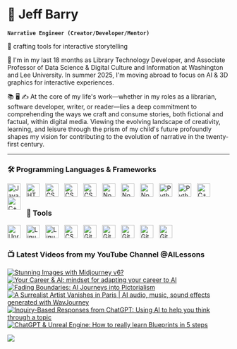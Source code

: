 # 🔭 Jeff Barry

**`Narrative Engineer (Creator/Developer/Mentor)`**

🌱 crafting tools for interactive storytelling

💬 I'm in my last 18 months as Library Technology Developer, and Associate Professor of Data Science & Digital Culture and Information at Washington and Lee University. In summer 2025, I'm moving abroad to focus on AI & 3D graphics for interactive experiences. 

📚 🖥️ ✍️ At the core of my life's work—whether in my roles as a librarian, software developer, writer, or reader—lies a deep commitment to comprehending the ways we craft and consume stories, both fictional and factual, within digital media. Viewing the evolving landscape of creativity, learning, and leisure through the prism of my child's future profoundly shapes my vision for contributing to the evolution of narrative in the twenty-first century.

---

### 🛠️ Programming Languages & Frameworks

          
<img align="left" alt="JavaScript" width="30px" style="padding-right:10px;" src="https://cdn.jsdelivr.net/gh/devicons/devicon/icons/javascript/javascript-plain.svg" />
<img align="left" alt="HTML" width="30px" style="padding-right:10px;" src="https://cdn.jsdelivr.net/gh/devicons/devicon/icons/html5/html5-plain.svg" />
<img align="left" alt="CSS" width="30px" style="padding-right:10px;" src="https://cdn.jsdelivr.net/gh/devicons/devicon/icons/css3/css3-original.svg" />
<img align="left" alt="CSS" width="30px" style="padding-right:10px;" src="https://cdn.jsdelivr.net/gh/devicons/devicon/icons/bootstrap/bootstrap-original.svg" />
<img align="left" alt="CSS" width="30px" style="padding-right:10px;" src="https://cdn.jsdelivr.net/gh/devicons/devicon/icons/php/php-original.svg" />
<img align="left" alt="NodeJS" width="30px" style="padding-right:10px;" src="https://cdn.jsdelivr.net/gh/devicons/devicon/icons/nodejs/nodejs-original.svg" />
<img align="left" alt="NodeJS" width="30px" style="padding-right:10px;" src="https://cdn.jsdelivr.net/gh/devicons/devicon/icons/nextjs/nextjs-original.svg" />
<img align="left" alt="NodeJS" width="30px" style="padding-right:10px;" src="https://cdn.jsdelivr.net/gh/devicons/devicon/icons/svelte/svelte-original.svg" />
<img align="left" alt="Python" width="30px" style="padding-right:10px;" src="https://cdn.jsdelivr.net/gh/devicons/devicon/icons/python/python-plain.svg" />
<img align="left" alt="Python" width="30px" style="padding-right:10px;" src="https://cdn.jsdelivr.net/gh/devicons/devicon/icons/r/r-original.svg" />
<img align="left" alt="C++" width="30px" style="padding-right:10px;" src="https://cdn.jsdelivr.net/gh/devicons/devicon/icons/cplusplus/cplusplus-line.svg" />
<img align="left" alt="C++" width="30px" style="padding-right:10px;" src="https://cdn.jsdelivr.net/gh/devicons/devicon/icons/objectivec/objectivec-plain.svg" />

<br />
<br />

### 🧰 Tools

<img align="left" alt="Unreal Engine" width="30px" style="padding-right:10px;" src="https://cdn.jsdelivr.net/gh/devicons/devicon/icons/unrealengine/unrealengine-original.svg" />
<img align="left" alt="Linux" width="30px" style="padding-right:10px;" src="https://cdn.jsdelivr.net/gh/devicons/devicon/icons/linux/linux-original.svg" />
<img align="left" alt="Linux" width="30px" style="padding-right:10px;" src="https://cdn.jsdelivr.net/gh/devicons/devicon/icons/apache/apache-original.svg" />
<img align="left" alt="CSS" width="30px" style="padding-right:10px;" src="https://cdn.jsdelivr.net/gh/devicons/devicon/icons/wordpress/wordpress-original.svg" />
<img align="left" alt="GitHub" width="30px" style="padding-right:10px;" src="https://cdn.jsdelivr.net/gh/devicons/devicon/icons/github/github-original.svg" />
<img align="left" alt="GitHub" width="30px" style="padding-right:10px;" src="https://cdn.jsdelivr.net/gh/devicons/devicon/icons/firebase/firebase-plain.svg" />
<img align="left" alt="GitHub" width="30px" style="padding-right:10px;" src="https://cdn.jsdelivr.net/gh/devicons/devicon/icons/mongodb/mongodb-original.svg" />
<img align="left" alt="GitHub" width="30px" style="padding-right:10px;" src="https://cdn.jsdelivr.net/gh/devicons/devicon/icons/mysql/mysql-original.svg" />
<img align="left" alt="GitHub" width="30px" style="padding-right:10px;" src="https://cdn.jsdelivr.net/gh/devicons/devicon/icons/postgresql/postgresql-original.svg" />

<br />

#
### 📺 Latest Videos from my YouTube Channel @AILessons
<!-- BEGIN YOUTUBE-CARDS -->
[![Stunning Images with Midjourney v6?](https://ytcards.demolab.com/?id=0rpUzPWWZsY&title=Stunning+Images+with+Midjourney+v6%3F&lang=en&timestamp=1703358121&background_color=%230d1117&title_color=%23ffffff&stats_color=%23dedede&max_title_lines=1&width=250&border_radius=5 "Stunning Images with Midjourney v6?")](https://www.youtube.com/watch?v=0rpUzPWWZsY)
[![Your Career & AI: mindset for adapting your career to AI](https://ytcards.demolab.com/?id=kgPXqM0ydKE&title=Your+Career+%26+AI%3A+mindset+for+adapting+your+career+to+AI&lang=en&timestamp=1703270951&background_color=%230d1117&title_color=%23ffffff&stats_color=%23dedede&max_title_lines=1&width=250&border_radius=5 "Your Career & AI: mindset for adapting your career to AI")](https://www.youtube.com/watch?v=kgPXqM0ydKE)
[![Fading Boundaries: AI Journeys into Pictorialism](https://ytcards.demolab.com/?id=i8LHMhkvAVM&title=Fading+Boundaries%3A+AI+Journeys+into+Pictorialism&lang=en&timestamp=1699368814&background_color=%230d1117&title_color=%23ffffff&stats_color=%23dedede&max_title_lines=1&width=250&border_radius=5 "Fading Boundaries: AI Journeys into Pictorialism")](https://www.youtube.com/watch?v=i8LHMhkvAVM)
[![A Surrealist Artist Vanishes in Paris | AI audio, music, sound effects generated with WavJourney](https://ytcards.demolab.com/?id=eMOpjEjYwWk&title=A+Surrealist+Artist+Vanishes+in+Paris+%7C+AI+audio%2C+music%2C+sound+effects+generated+with+WavJourney&lang=en&timestamp=1693008493&background_color=%230d1117&title_color=%23ffffff&stats_color=%23dedede&max_title_lines=1&width=250&border_radius=5 "A Surrealist Artist Vanishes in Paris | AI audio, music, sound effects generated with WavJourney")](https://www.youtube.com/watch?v=eMOpjEjYwWk)
[![Inquiry-Based Responses from ChatGPT: Using AI to help you think through a topic](https://ytcards.demolab.com/?id=nIUZrXNb-cY&title=Inquiry-Based+Responses+from+ChatGPT%3A+Using+AI+to+help+you+think+through+a+topic&lang=en&timestamp=1692901902&background_color=%230d1117&title_color=%23ffffff&stats_color=%23dedede&max_title_lines=1&width=250&border_radius=5 "Inquiry-Based Responses from ChatGPT: Using AI to help you think through a topic")](https://www.youtube.com/watch?v=nIUZrXNb-cY)
[![ChatGPT & Unreal Engine: How to really learn Blueprints in 5 steps](https://ytcards.demolab.com/?id=0M7tIHGYIkQ&title=ChatGPT+%26+Unreal+Engine%3A+How+to+really+learn+Blueprints+in+5+steps&lang=en&timestamp=1692718336&background_color=%230d1117&title_color=%23ffffff&stats_color=%23dedede&max_title_lines=1&width=250&border_radius=5 "ChatGPT & Unreal Engine: How to really learn Blueprints in 5 steps")](https://www.youtube.com/watch?v=0M7tIHGYIkQ)
<!-- END YOUTUBE-CARDS -->
[<img src="https://custom-icon-badges.demolab.com/badge/-Subscribe%20For%20More-red?style=for-the-badge&logo=video&logoColor=white"/>](https://www.youtube.com/c/ailessons?sub_confirmation=1)
<!--
**jeffreybarry/jeffreybarry** is a ✨ _special_ ✨ repository because its `README.md` (this file) appears on your GitHub profile.

Here are some ideas to get you started:

-  I’m currently working on ...
-  I’m currently learning ...
- 👯 I’m looking to collaborate on ...
- 🤔 I’m looking for help with ...
-  Ask me about ...
- 📫 How to reach me: ...
- 😄 Pronouns: ...
- ⚡ Fun fact: ...
-->
